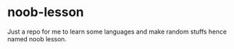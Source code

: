 # noob-lesson

Just a repo for me to learn some languages and make random stuffs hence named noob lesson.
